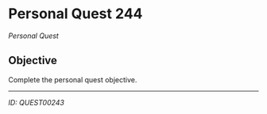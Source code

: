 # Personal Quest 244

*Personal Quest*

## Objective
Complete the personal quest objective.

---
*ID: QUEST00243*